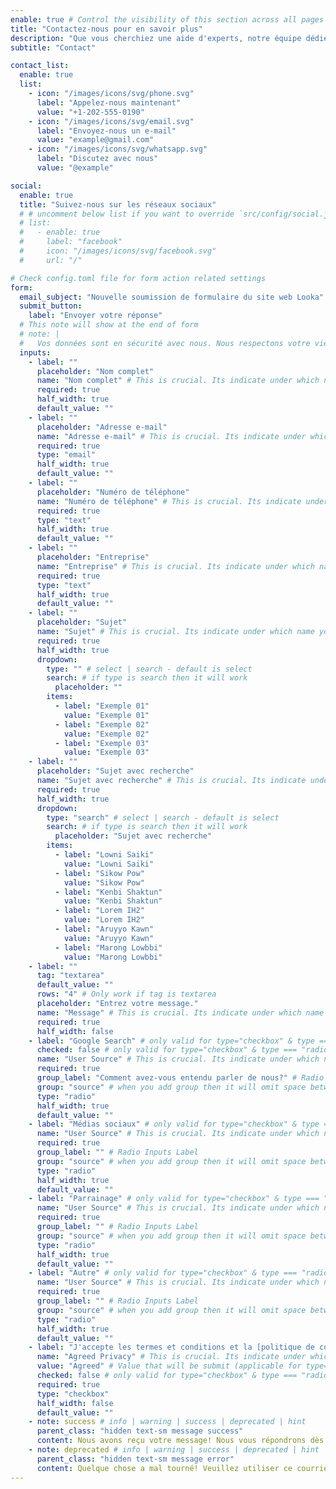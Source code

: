 ```yaml
---
enable: true # Control the visibility of this section across all pages where it is used
title: "Contactez-nous pour en savoir plus"
description: "Que vous cherchiez une aide d'experts, notre équipe dédiée est prête à vous soutenir à chaque étape du chemin."
subtitle: "Contact"

contact_list:
  enable: true
  list:
    - icon: "/images/icons/svg/phone.svg"
      label: "Appelez-nous maintenant"
      value: "+1-202-555-0190"
    - icon: "/images/icons/svg/email.svg"
      label: "Envoyez-nous un e-mail"
      value: "example@gmail.com"
    - icon: "/images/icons/svg/whatsapp.svg"
      label: "Discutez avec nous"
      value: "@example"

social:
  enable: true
  title: "Suivez-nous sur les réseaux sociaux"
  # # uncomment below list if you want to override `src/config/social.json` data
  # list:
  #   - enable: true
  #     label: "facebook"
  #     icon: "/images/icons/svg/facebook.svg"
  #     url: "/"

# Check config.toml file for form action related settings
form:
  email_subject: "Nouvelle soumission de formulaire du site web Looka" # Customized email subject (applicable when anyone submit form, form submission may receive by email depend on provider)
  submit_button:
    label: "Envoyer votre réponse"
  # This note will show at the end of form
  # note: |
  #   Vos données sont en sécurité avec nous. Nous respectons votre vie privée et ne partageons jamais vos informations. <br /> Lisez notre [Politique de confidentialité](/privacy-policy/).
  inputs:
    - label: ""
      placeholder: "Nom complet"
      name: "Nom complet" # This is crucial. Its indicate under which name you want to receive this field data
      required: true
      half_width: true
      default_value: ""
    - label: ""
      placeholder: "Adresse e-mail"
      name: "Adresse e-mail" # This is crucial. Its indicate under which name you want to receive this field data
      required: true
      type: "email"
      half_width: true
      default_value: ""
    - label: ""
      placeholder: "Numéro de téléphone"
      name: "Numéro de téléphone" # This is crucial. Its indicate under which name you want to receive this field data
      required: true
      type: "text"
      half_width: true
      default_value: ""
    - label: ""
      placeholder: "Entreprise"
      name: "Entreprise" # This is crucial. Its indicate under which name you want to receive this field data
      required: true
      type: "text"
      half_width: true
      default_value: ""
    - label: ""
      placeholder: "Sujet"
      name: "Sujet" # This is crucial. Its indicate under which name you want to receive this field data
      required: true
      half_width: true
      dropdown:
        type: "" # select | search - default is select
        search: # if type is search then it will work
          placeholder: ""
        items:
          - label: "Exemple 01"
            value: "Exemple 01"
          - label: "Exemple 02"
            value: "Exemple 02"
          - label: "Exemple 03"
            value: "Exemple 03"
    - label: ""
      placeholder: "Sujet avec recherche"
      name: "Sujet avec recherche" # This is crucial. Its indicate under which name you want to receive this field data
      required: true
      half_width: true
      dropdown:
        type: "search" # select | search - default is select
        search: # if type is search then it will work
          placeholder: "Sujet avec recherche"
        items:
          - label: "Lowni Saiki"
            value: "Lowni Saiki"
          - label: "Sikow Pow"
            value: "Sikow Pow"
          - label: "Kenbi Shaktun"
            value: "Kenbi Shaktun"
          - label: "Lorem IH2"
            value: "Lorem IH2"
          - label: "Aruyyo Kawn"
            value: "Aruyyo Kawn"
          - label: "Marong Lowbbi"
            value: "Marong Lowbbi"
    - label: ""
      tag: "textarea"
      default_value: ""
      rows: "4" # Only work if tag is textarea
      placeholder: "Entrez votre message."
      name: "Message" # This is crucial. Its indicate under which name you want to receive this field data
      required: true
      half_width: false
    - label: "Google Search" # only valid for type="checkbox" & type === "radio"
      checked: false # only valid for type="checkbox" & type === "radio"
      name: "User Source" # This is crucial. Its indicate under which name you want to receive this field data
      required: true
      group_label: "Comment avez-vous entendu parler de nous?" # Radio Inputs Label
      group: "source" # when you add group then it will omit space between the same group radio input
      type: "radio"
      half_width: true
      default_value: ""
    - label: "Médias sociaux" # only valid for type="checkbox" & type === "radio"
      name: "User Source" # This is crucial. Its indicate under which name you want to receive this field data
      required: true
      group_label: "" # Radio Inputs Label
      group: "source" # when you add group then it will omit space between the same group radio input
      type: "radio"
      half_width: true
      default_value: ""
    - label: "Parrainage" # only valid for type="checkbox" & type === "radio"
      name: "User Source" # This is crucial. Its indicate under which name you want to receive this field data
      required: true
      group_label: "" # Radio Inputs Label
      group: "source" # when you add group then it will omit space between the same group radio input
      type: "radio"
      half_width: true
      default_value: ""
    - label: "Autre" # only valid for type="checkbox" & type === "radio"
      name: "User Source" # This is crucial. Its indicate under which name you want to receive this field data
      required: true
      group_label: "" # Radio Inputs Label
      group: "source" # when you add group then it will omit space between the same group radio input
      type: "radio"
      half_width: true
      default_value: ""
    - label: "J'accepte les termes et conditions et la [politique de confidentialité](/contact/)." # only valid for type="checkbox" & type === "radio"
      name: "Agreed Privacy" # This is crucial. Its indicate under which name you want to receive this field data
      value: "Agreed" # Value that will be submit (applicable for type="checkbox" & type === "radio")
      checked: false # only valid for type="checkbox" & type === "radio"
      required: true
      type: "checkbox"
      half_width: false
      default_value: ""
    - note: success # info | warning | success | deprecated | hint
      parent_class: "hidden text-sm message success"
      content: Nous avons reçu votre message! Nous vous répondrons dès que possible.
    - note: deprecated # info | warning | success | deprecated | hint
      parent_class: "hidden text-sm message error"
      content: Quelque chose a mal tourné! Veuillez utiliser ce courriel - [looka-astro-theme@gmail.com](mailto:looka-astro-theme@gmail.com) pour soumettre un ticket!
---
```

